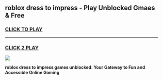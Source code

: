 
## roblox dress to impress - Play Unblocked Gmaes & Free
<h3>
<a href="https://premium.freeplayer.one?title=roblox_dress_to_impress&ref=19F">CLICK TO PLAY</a></h3>
<hr>

<h3>
<a href="https://premium.freeplayer.one?title=roblox_dress_to_impress&ref=19F">CLICK 2 PLAY</a>
  
</h3>

<a href="https://premium.freeplayer.one?title=roblox_dress_to_impress&ref=19F/"><img src="https://clearcache.store/games.png"></a>


**roblox dress to impress games unblocked: Your Gateway to Fun and Accessible Online Gaming**
